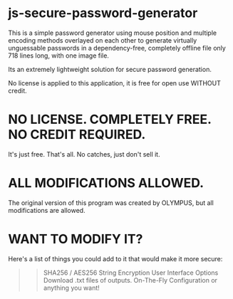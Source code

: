 # js-secure-password-generator

This is a simple password generator using mouse position and multiple encoding methods overlayed on each other to generate virtually unguessable passwords in a dependency-free, completely offline file only 718 lines long, with one image file.

Its an extremely lightweight solution for secure password generation.

No license is applied to this application, it is free for open use WITHOUT credit.



# NO LICENSE. COMPLETELY FREE. NO CREDIT REQUIRED.
It's just free. That's all. No catches, just don't sell it.

# ALL MODIFICATIONS ALLOWED.
The original version of this program was created by OLYMPUS, but all modifications are allowed.

# WANT TO MODIFY IT?

Here's a list of things you could add to it that would make it more secure:

>> SHA256 / AES256 String Encryption
>> User Interface Options
>> Download .txt files of outputs.
>> On-The-Fly Configuration
>> or anything you want!
